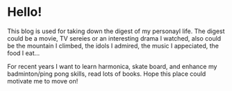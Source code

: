 # Hello!
This blog is used for taking down the digest of my personayl life. The digest could be a movie, TV sereies or an interesting drama I watched, also could be the mountain I climbed, the idols I admired, the music I appeciated, the food I eat...

For recent years I want to learn harmonica, skate board, and enhance my badminton/ping pong skills, read lots of books. Hope this place could motivate me to move on! 
